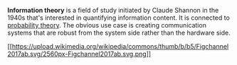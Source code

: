 **Information theory** is a field of study initiated by Claude Shannon in the 1940s that's interested in quantifying information content. It is connected to [probability theory](Mathematics/Probability-Theory/Home). The obvious use case is creating communication systems that are robust from the system side rather than the hardware side.

[[https://upload.wikimedia.org/wikipedia/commons/thumb/b/b5/Figchannel2017ab.svg/2560px-Figchannel2017ab.svg.png]]